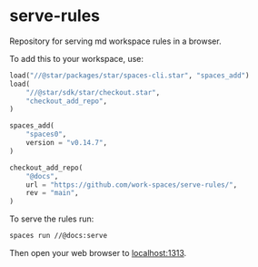 # serve-rules

Repository for serving md workspace rules in a browser.

To add this to your workspace, use:

```python
load("//@star/packages/star/spaces-cli.star", "spaces_add")
load(
    "//@star/sdk/star/checkout.star",
    "checkout_add_repo",
)

spaces_add(
    "spaces0",
    version = "v0.14.7",
)

checkout_add_repo(
    "@docs",
    url = "https://github.com/work-spaces/serve-rules/",
    rev = "main",
)
```

To serve the rules run:

```sh
spaces run //@docs:serve
```

Then open your web browser to [localhost:1313](http://localhost:1313).
